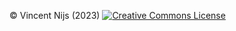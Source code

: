 
&copy; Vincent Nijs (2023) <a rel="license" href="https://creativecommons.org/licenses/by-nc-sa/4.0/" target="_blank"><img alt="Creative Commons License" style="border-width: 0" src="./images/by-nc-sa.png"/></a>
